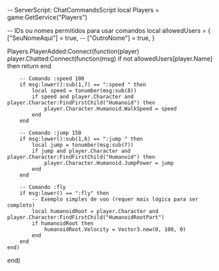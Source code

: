 -- ServerScript: ChatCommandsScript
local Players = game:GetService("Players")

-- IDs ou nomes permitidos para usar comandos
local allowedUsers = {
    ["SeuNomeAqui"] = true,
    -- ["OutroNome"] = true,
}

Players.PlayerAdded:Connect(function(player)
    player.Chatted:Connect(function(msg)
        if not allowedUsers[player.Name] then return end

        -- Comando :speed 100
        if msg:lower():sub(1,7) == ":speed " then
            local speed = tonumber(msg:sub(8))
            if speed and player.Character and player.Character:FindFirstChild("Humanoid") then
                player.Character.Humanoid.WalkSpeed = speed
            end
        end

        -- Comando :jump 150
        if msg:lower():sub(1,6) == ":jump " then
            local jump = tonumber(msg:sub(7))
            if jump and player.Character and player.Character:FindFirstChild("Humanoid") then
                player.Character.Humanoid.JumpPower = jump
            end
        end

        -- Comando :fly
        if msg:lower() == ":fly" then
            -- Exemplo simples de voo (requer mais lógica para ser completo)
            local humanoidRoot = player.Character and player.Character:FindFirstChild("HumanoidRootPart")
            if humanoidRoot then
                humanoidRoot.Velocity = Vector3.new(0, 100, 0)
            end
        end
    end)
end)
